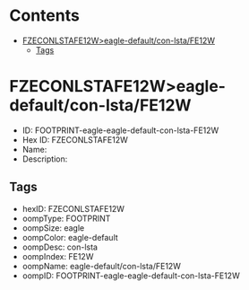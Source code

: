 



Contents
========

* [FZECONLSTAFE12W>eagle-default/con-lsta/FE12W](#fzeconlstafe12weagle-defaultcon-lstafe12w)
	* [Tags](#tags)

# FZECONLSTAFE12W>eagle-default/con-lsta/FE12W

- ID: FOOTPRINT-eagle-eagle-default-con-lsta-FE12W
- Hex ID: FZECONLSTAFE12W
- Name: 
- Description: 

## Tags

- hexID: FZECONLSTAFE12W
- oompType: FOOTPRINT
- oompSize: eagle
- oompColor: eagle-default
- oompDesc: con-lsta
- oompIndex: FE12W
- oompName: eagle-default/con-lsta/FE12W
- oompID: FOOTPRINT-eagle-eagle-default-con-lsta-FE12W
